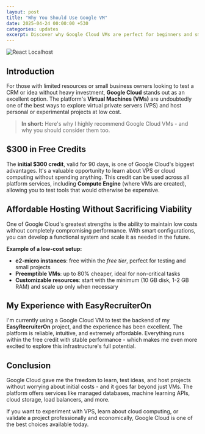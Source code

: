 ```yaml
---
layout: post
title: "Why You Should Use Google VM"
date: 2025-04-24 00:00:00 +530
categories: updates
excerpt: Discover why Google Cloud VMs are perfect for beginners and small businesses to learn about VPS and host projects affordably
---
```


![React Localhost](/images/posts/why-you-should-use-google-vm.png)

## Introduction

For those with limited resources or small business owners looking to test a CRM or idea without heavy investment, **Google Cloud** stands out as an excellent option. The platform's **Virtual Machines (VMs)** are undoubtedly one of the best ways to explore virtual private servers (VPS) and host personal or experimental projects at low cost.

> **In short:** Here's why I highly recommend Google Cloud VMs - and why you should consider them too.

## $300 in Free Credits

The **initial $300 credit**, valid for 90 days, is one of Google Cloud's biggest advantages. It's a valuable opportunity to learn about VPS or cloud computing without spending anything. This credit can be used across all platform services, including **Compute Engine** (where VMs are created), allowing you to test tools that would otherwise be expensive.

## Affordable Hosting Without Sacrificing Viability

One of Google Cloud's greatest strengths is the ability to maintain low costs without completely compromising performance. With smart configurations, you can develop a functional system and scale it as needed in the future.

**Example of a low-cost setup:**

- **e2-micro instances**: free within the _free tier_, perfect for testing and small projects
- **Preemptible VMs**: up to 80% cheaper, ideal for non-critical tasks
- **Customizable resources**: start with the minimum (10 GB disk, 1-2 GB RAM) and scale up only when necessary

## My Experience with EasyRecruiterOn

I'm currently using a Google Cloud VM to test the backend of my **EasyRecruiterOn** project, and the experience has been excellent. The platform is reliable, intuitive, and extremely affordable. Everything runs within the free credit with stable performance - which makes me even more excited to explore this infrastructure's full potential.

## Conclusion

Google Cloud gave me the freedom to learn, test ideas, and host projects without worrying about initial costs - and it goes far beyond just VMs. The platform offers services like managed databases, machine learning APIs, cloud storage, load balancers, and more.

If you want to experiment with VPS, learn about cloud computing, or validate a project professionally and economically, Google Cloud is one of the best choices available today.
